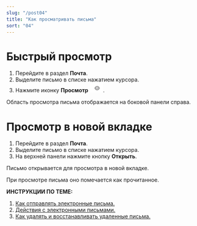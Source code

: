```yaml
---
slug: "/post04"
title: "Как просматривать письма"
sort: "04"
---
```


# Быстрый просмотр  

1. Перейдите в раздел **Почта**.  
2. Выделите письмо в списке нажатием курсора.  
3. Нажмите иконку **Просмотр** ![view-icon.png](./images/view-icon.png "Просмтр").

Область просмотра письма отображается на боковой панели справа.

# Просмотр в новой вкладке  

1. Перейдите в раздел **Почта**.
2. Выделите письмо в списке нажатием курсора.
3. На верхней панели нажмите кнопку **Открыть**.  

Письмо открывается для просмотра в новой вкладке.  

При просмотре письма оно помечается как прочитанное.

**ИНСТРУКЦИИ ПО ТЕМЕ:**  
1. [Как отправлять электронные письма.](https://docs.cryptoarm.ru/06-v3.2/003-mail/03-send-mail)  
2. [Действия с электронными письмами.](https://docs.cryptoarm.ru/06-v3.2/003-mail/05-answer-mail)  
3. [Как удалять и восстанавливать удаленные письма.](https://docs.cryptoarm.ru/06-v3.2/003-mail/11-delete-mail)  

